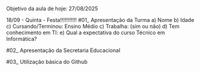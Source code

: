 Objetivo da aula de hoje: 27/08/2025

18/09 - Quinta - Festa!!!!!!!!!!!
#01_ Apresentação da Turma
a) Nome
b) Idade
c) Cursando/Terminou: Ensino Médio
c) Trabalha: (sim ou não)
d) Tem conhecimento em TI:
e) Qual a expectativa do curso Técnico em Informática?

#02_ Apresentação da Secretaria Educacional

#03_ Utilização básica do Github
